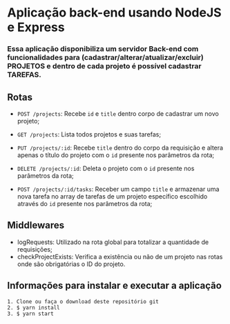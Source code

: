 # Aplicação back-end usando NodeJS e Express

### Essa aplicação disponibiliza um servidor Back-end com funcionalidades para (cadastrar/alterar/atualizar/excluir) PROJETOS e dentro de cada projeto é possível cadastrar TAREFAS.

## Rotas

- `POST /projects`: Recebe `id` e `title` dentro corpo de cadastrar um novo projeto;

- `GET /projects`: Lista todos projetos e suas tarefas;

- `PUT /projects/:id`: Recebe `title` dentro do corpo da requisição e altera apenas o título do projeto com o `id` presente nos parâmetros da rota;

- `DELETE /projects/:id`: Deleta o projeto com o `id` presente nos parâmetros da rota;

- `POST /projects/:id/tasks`: Receber um campo `title` e armazenar uma nova tarefa no array de tarefas de um projeto específico escolhido através do `id` presente nos parâmetros da rota;

## Middlewares

- logRequests: Utilizado na rota global para totalizar a quantidade de requisições;
- checkProjectExists: Verifica a existência ou não de um projeto nas rotas onde são obrigatórias o ID do projeto.

## Informações para instalar e executar a aplicação

```
1. Clone ou faça o download deste repositório git
2. $ yarn install
3. $ yarn start
```
